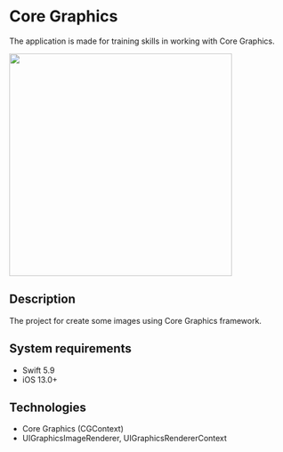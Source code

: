 # Core Graphics
The application is made for training skills in working with Core Graphics.

<img src="https://github.com/user-attachments/assets/8d210523-8928-4fa8-8d7f-89a234499b03" width="400">

## Description
The project for create some images using Core Graphics framework.
## System requirements
* Swift 5.9
* iOS 13.0+
## Technologies
* Core Graphics (CGContext)
* UIGraphicsImageRenderer, UIGraphicsRendererContext
